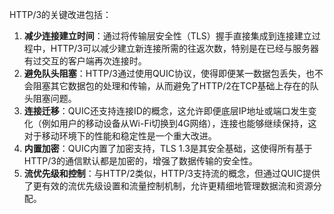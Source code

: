 HTTP/3的关键改进包括：

1. **减少连接建立时间**：通过将传输层安全性（TLS）握手直接集成到连接建立过程中，HTTP/3可以减少建立新连接所需的往返次数，特别是在已经与服务器有过交互的客户端再次连接时。
2. **避免队头阻塞**：HTTP/3通过使用QUIC协议，使得即便某一数据包丢失，也不会阻塞其它数据包的处理和传输，从而避免了HTTP/2在TCP基础上存在的队头阻塞问题。
3. **连接迁移**：QUIC还支持连接ID的概念，这允许即便底层IP地址或端口发生变化（例如用户的移动设备从Wi-Fi切换到4G网络），连接也能够继续保持，这对于移动环境下的性能和稳定性是一个重大改进。
4. **内置加密**：QUIC内置了加密支持，TLS 1.3是其安全基础，这使得所有基于HTTP/3的通信默认都是加密的，增强了数据传输的安全性。
5. **流优先级和控制**：与HTTP/2类似，HTTP/3支持流的概念，但通过QUIC提供了更有效的流优先级设置和流量控制机制，允许更精细地管理数据流和资源分配。